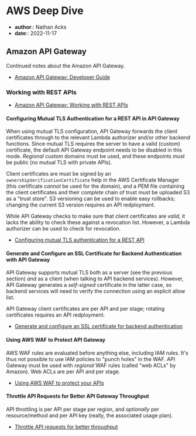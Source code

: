 # AWS Deep Dive

* **author**:: Nathan Acks  
* **date**:: 2022-11-17

## Amazon API Gateway

Continued notes about the Amazon API Gateway.

* [Amazon API Gateway: Developer Guide](https://docs.aws.amazon.com/apigateway/latest/developerguide/welcome.html)

### Working with REST APIs

* [Amazon API Gateway: Working with REST APIs](https://docs.aws.amazon.com/apigateway/latest/developerguide/apigateway-rest-api.html)

#### Configuring Mutual TLS Authentication for a REST API in API Gateway

When using mutual TLS configuration, API Gateway forwards the client certificates through to the relevant Lambda authorizer and/or other backend functions. Since mutual TLS requires the server to have a valid (custom) certificate, the default API Gateway endpoint needs to be disabled in this mode. *Regional* custom domains must be used, and these endpoints *must* be public (no mutual TLS with private APIs).

Client certificates are must be signed by an `ownershipVerificationCertificate` help in the AWS Certificate Manager (this certificate *cannot* be used for the domain), and a PEM file containing the client certificates and their *complete* chain of trust must be uploaded S3 as a "trust store". S3 versioning can be used to enable easy rollbacks; changing the current S3 version requires an API redployment.

While API Gateway checks to make sure that client certificates are *valid*, it lacks the ability to check these against a revocation list. However, a Lambda authorizer can be used to check for revocation.

* [Configuring mutual TLS authentication for a REST API](https://docs.aws.amazon.com/apigateway/latest/developerguide/rest-api-mutual-tls.html)

#### Generate and Configure an SSL Certificate for Backend Authentication with API Gateway

API Gateway supports mutual TLS both as a server (see the previous section) *and* as a client (when talking to API backend services). However, API Gateway generates a *self-signed* certificate in the latter case, so backend services will need to verify the connection using an explicit allow list.

API Gateway client certificates are per API and per stage; rotating certificates requires an API redployment.

* [Generate and configure an SSL certificate for backend authentication](https://docs.aws.amazon.com/apigateway/latest/developerguide/getting-started-client-side-ssl-authentication.html)

#### Using AWS WAF to Protect API Gateway

AWS WAF rules are evaluated before anything else, including IAM rules. It's thus not possible to use IAM policies to "punch holes" in the WAF. API Gateway must be used with *regional* WAF rules (called "web ACLs" by Amazon). Web ACLs are per API and per stage.

* [Using AWS WAF to protect your APIs](https://docs.aws.amazon.com/apigateway/latest/developerguide/apigateway-control-access-aws-waf.html)

#### Throttle API Requests for Better API Gateway Throughput

API throttling is per API per stage per region, and *optionally* per resource/method and per API key (really, the associated usage plan).

* [Throttle API requests for better throughput](https://docs.aws.amazon.com/apigateway/latest/developerguide/api-gateway-request-throttling.html)
